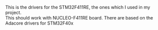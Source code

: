 This is the drivers for the STM32F411RE, the ones which I used in my project.  
This should work with NUCLEO-F411RE board.
There are based on the Adacore drivers for STM32F40x
